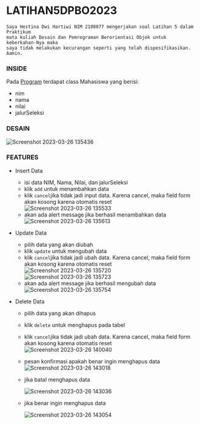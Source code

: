 # LATIHAN5DPBO2023

    Saya Hestina Dwi Hartiwi NIM 2108077 mengerjakan soal Latihan 5 dalam Praktikum
    mata kuliah Desain dan Pemrograman Berorientasi Objek untuk keberkahan-Nya maka 
    saya tidak melakukan kecurangan seperti yang telah dispesifikasikan. Aamin.

### INSIDE
Pada [Program](https://github.com/hestinadwii/LATIHAN5DPBO2023/tree/main/Program) terdapat class Mahasiswa yang berisi:
- nim
- nama
- nilai
- jalurSeleksi

### DESAIN 
![Screenshot 2023-03-26 135436](https://user-images.githubusercontent.com/100210178/227760961-c77f67c0-2db5-45cb-8ea0-8c082c019e46.png)
  
### FEATURES
- Insert Data
  - isi data NIM, Nama, Nilai, dan jalurSeleksi
  - klik ```add``` untuk menambahkan data
  - klik ```cancel```jika tidak jadi input data. Karena cancel, maka field form akan kosong karena otomatis reset
![Screenshot 2023-03-26 135533](https://user-images.githubusercontent.com/100210178/227760936-18ebcf6b-d56f-41e1-b926-fd0953f6aafd.png)
  - akan ada alert message jika berhasil menambahkan data
![Screenshot 2023-03-26 135613](https://user-images.githubusercontent.com/100210178/227760925-e66af305-954b-4b8b-a80c-ef327f081795.png)


- Update Data
  - pilih data yang akan diubah
  - klik ```update``` untuk mengubah data
  - klik ```cancel```jika tidak jadi ubah data. Karena cancel, maka field form akan kosong karena otomatis reset
![Screenshot 2023-03-26 135720](https://user-images.githubusercontent.com/100210178/227762105-137d63cd-60ba-4e6a-978a-58d63aad77be.png)
![Screenshot 2023-03-26 135723](https://user-images.githubusercontent.com/100210178/227761313-902364e9-445f-4e19-91f0-64c866540979.png)
  - akan ada alert message jika berhasil mengubah data
![Screenshot 2023-03-26 135754](https://user-images.githubusercontent.com/100210178/227761324-8cdcfe65-4fa7-4ae1-9442-43285ea3b2ee.png)


- Delete Data
  - pilih data yang akan dihapus
  - klik ```delete``` untuk menghapus pada tabel
  - klik ```cancel```jika tidak jadi ubah data. Karena cancel, maka field form akan kosong karena otomatis reset
![Screenshot 2023-03-26 140040](https://user-images.githubusercontent.com/100210178/227761339-cc0fcf11-b90d-41a0-9fd0-58c22bd7298f.png)
  - pesan konfirmasi apakah benar ingin menghapus data
![Screenshot 2023-03-26 143018](https://user-images.githubusercontent.com/100210178/227761870-a48d9072-9f4f-4431-80ae-7f4f0792e538.png)
  - jika batal menghapus data
  
    ![Screenshot 2023-03-26 143036](https://user-images.githubusercontent.com/100210178/227761861-475521c1-2077-4ad8-bb39-0642ab9405eb.png)
  - jika benar ingin menghapus data


    ![Screenshot 2023-03-26 143054](https://user-images.githubusercontent.com/100210178/227761851-5761a94a-cdb0-48e0-9112-41311bd7a333.png)
